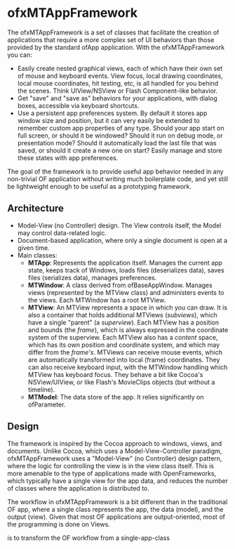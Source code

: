 # ofxMTAppFramework

The ofxMTAppFramework is a set of classes that facilitate the creation of applications that require a more complex set of UI behaviors than those provided by the standard ofApp application. With the ofxMTAppFramework you can:

* Easily create nested graphical views, each of which have their own set of mouse and keyboard events. View focus, local drawing coordinates, local mouse coordinates, hit testing, etc, is all handled for you behind the scenes. Think UIView/NSView or Flash Component-like behavior.
* Get "save" and "save as" behaviors for your applications, with dialog boxes, accessible via keyboard shortcuts.
* Use a persistent app preferences system. By default it stores app window size and position, but it can very easily be extended to remember custom app properties of any type. Should your app start on full screen, or should it be windowed? Should it run on debug mode, or presentation mode? Should it automatically load the last file that was saved, or should it create a new one on start? Easily manage and store these states with app preferences.

The goal of the framework is to provide useful app behavior needed in any non-trivial OF application without writing much boilerplate code, and yet still be lightweight enough to be useful as a prototyping framework.

## Architecture
* Model-View (no Controller) design. The View controls itself, the Model may control data-related logic.
* Document-based application, where only a single document is open at a given time.
* Main classes:
  - **MTApp**: Represents the application itself. Manages the current app state, keeps track of Windows, loads files (deserializes data), saves files (serializes data), manages preferences.
  - **MTWindow**: A class derived from ofBaseAppWindow. Manages views (represented by the MTView class) and administers events to the views. Each MTWindow has a root MTView.
  - **MTView**: An MTView represents a space in which you can draw. It is also a container that holds additional MTViews (*subviews*), which have a single "parent" (a *superview*). Each MTView has a position and bounds (the *frame*), which is always expressed in the coordinate system of the superview. Each MTView also has a *content* space, which has its own position and coordinate system, and which may differ from the *frame's*. MTViews can receive mouse events, which are automatically transformed into local (frame) coordinates. They can also receive keyboard input, with the MTWindow handling which MTView has keyboard focus. They behave a bit like Cocoa's NSView/UIView, or like Flash's MovieClips objects (but without a timeline).
  - **MTModel**: The data store of the app. It relies significantly on ofParameter.

## Design
The framework is inspired by the Cocoa approach to windows, views, and documents. Unlike Cocoa, which uses a Model-View-Controller paradigm, ofxMTAppFramework uses a "Model-View" (no Controller) design pattern, where the logic for controlling the view is in the view class itself.
This is more amenable to the type of applications made with OpenFrameworks, which typically have a single view for the app data, and reduces the number of classes where the application is distributed to.


The workflow in ofxMTAppFramework is a bit different than in the traditional OF app, where a single class represents the app, the data (model), and the output (view).
Given that most OF applications are output-oriented, most of the programming is done on Views.

is to transform the OF workflow from a single-app-class
